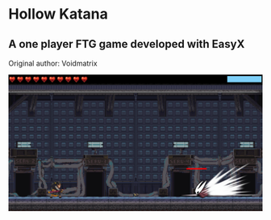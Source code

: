 # Hollow Katana

## A one player FTG game developed with EasyX

Original author: Voidmatrix 

![image-20241109150333689](README.assets/image-20241109150333689.png)